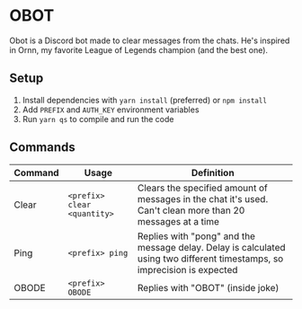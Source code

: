 # OBOT
Obot is a Discord bot made to clear messages from the chats. He's inspired in Ornn, my favorite League of Legends champion (and the best one).

## Setup

1. Install dependencies with `yarn install` (preferred) or `npm install`
2. Add `PREFIX` and `AUTH_KEY` environment variables
3. Run `yarn qs` to compile and run the code

## Commands
| **Command** | **Usage** | **Definition** |
| --- | --- | --- |
| Clear | `<prefix> clear <quantity>` | Clears the specified amount of messages in the chat it's used. Can't clean more than 20 messages at a time |
| Ping | `<prefix> ping` | Replies with "pong" and the message delay. Delay is calculated using two different timestamps, so imprecision is expected |
| OBODE | `<prefix> OBODE` | Replies with "OBOT" (inside joke) |